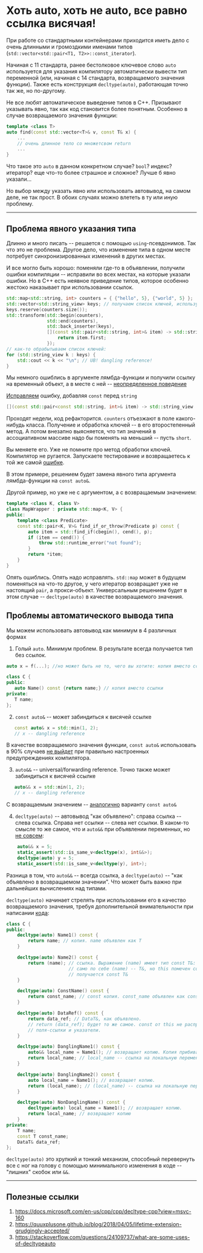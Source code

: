 # Хоть auto, хоть не auto, все равно ссылка висячая!

При работе со стандартными контейнерами приходится иметь дело с очень длинными и громоздкими именами типов (`std::vector<std::pair<T1, T2>>::const_iterator`).

Начиная с 11 стандарта, ранее бестолковое ключевое слово `auto` используется для указания компилятору автоматически вывести тип переменной (или, начиная с 14 стандарта, возвращаемого значения функции). Также есть конструкция `decltype(auto)`, работающая точно так же, но по-другому.

Не все любят автоматическое выведение типов в C++. Призывают указывать явно, так как код становится более понятным. Особенно в случае возвращаемого значения функции:

```C++
template <class T>
auto find(const std::vector<T>& v, const T& x) {
    ...
    // очень длинное тело со множетсвом return 
    ...
}
```
Что такое это `auto` в данном конкретном случае? `bool`? индекс? итератор? еще что-то более страшное и сложное? Лучше б явно указали...

Но выбор между указать явно или использовать автовывод, на самом деле, не так прост. В обоих случаях можно влететь в ту или иную проблему.

---
## Проблема явного указания типа

Длинно и много писать -- решается с помощью `using`-псевдонимов. Так что это не проблема. Другое дело, что изменение типа в одном месте потребует синхронизированных изменений в других местах. 

И все могло быть хорошо: поменяли где-то в объявлении, получили ошибки компиляции -- исправили во всех местах, на которые указали ошибки. Но в C++ есть неявное приведение типов, которое особенно жестоко наказывает при использовании ссылок.

```C++
std::map<std::string, int> counters = { {"hello", 5}, {"world", 5} };
std::vector<std::string_view> keys; // получаем список ключей, используем string_view, чтобы не делать лишних компий
keys.reserve(counters.size());
std::transform(std::begin(counters), 
               std::end(counters),
               std::back_inserter(keys),
               [](const std::pair<std::string, int>& item) -> std::string_view {
                   return item.first;
               });
// как-то обрабытываем список ключей:
for (std::string_view k : keys) {
    std::cout << k << "\n"; // UB! dangling reference!
}
```

Мы немного ошиблись в аргументе лямбда-функции и получили ссылку на временный объект, а в месте с ней -- [неопределенное поведение]((https://godbolt.org/z/EKcob3))

[Исправляем](https://godbolt.org/z/E6evof) ошибку, добавляя `const` перед `string`
```C++
[](const std::pair<const std::string, int>& item) -> std::string_view 
```

Проходят недели, код рефакторится. `counters` отъезжают в поле какого-нибудь класса. Получение и обработка ключей -- в его второстепенный метод. А потом внезапно выясняется, что тип значений в ассоциативном массиве надо бы поменять на меньший -- пусть `short`.

Вы меняете его. Уже не помните про метод обработки ключей. Компилятор не ругается. Запускаете тестирование и возвращаетесь к той же самой [ошибке](https://godbolt.org/z/7Mzcs3).

В этом примере, решением будет замена явного типа аргумента лямбда-функции на `const auto&`.

Другой пример, но уже не с аргументом, а с возвращаемым значением:

```C++
template <class K, class V>
class MapWrapper : private std::map<K, V> {
public:
    template <class Predicate>
    const std::pair<K, V>& find_if_or_throw(Predicate p) const {
        auto item = std::find_if(cbegin(), cend(), p);
        if (item == cend()) {
            throw std::runtime_error("not found");
        }
        return *item;
    }
}
```
Опять ошиблись. Опять надо исправлять. 
`std::map` может в будущем поменяться на что-то другое, у чего итератор возвращает уже не настоящий `pair`, а прокси-объект. Универсальным решением будет в этом случае -- `decltype(auto)` в качестве возвращаемого значения.


## Проблемы автоматического вывода типа

Мы можем использовать автовывод как минимум в 4 различных формах

1. Голый `auto`. Минимум проблем. В результате всегда получается тип без ссылок.
```C++
auto x = f(...); //но может быть не то, чего вы хотите: копия вместо ссылки

class C {
public:
   auto Name() const {return name;} // копия вместо ссылки
private:
   T name;
};
```
2. `const auto&` -- может забиндиться к висячей ссылке
```C++
   const auto& x = std::min(1, 2);
   // x -- dangling reference
```
В качестве возвращаемого значения функции, `const auto&` использовать в 90% случаев [не выйдет](https://godbolt.org/z/hqf3nK) при правильно настроенных предупреждениях компилятора.

3. `auto&&` -- universal/forwarding reference. Точно также может забиндиться к висячей ссылке
```C++
   auto&& x = std::min(1, 2);
   // x -- dangling reference
```
С возвращаемым значением -- [аналогично](https://godbolt.org/z/qx8e1M) варианту `const auto&`

4. `decltype(auto)` -- автовывод "как объявлено": справа ссылка -- слева ссылка. Справа нет ссылки -- слева нет ссылки. В каком-то смысле то же самое, что и `auto&&` при объявлении переменных, но [не совсем](https://godbolt.org/z/Yorrjo):
```C++
    auto&& x = 5;
    static_assert(std::is_same_v<decltype(x), int&&>);
    decltype(auto) y = 5;
    static_assert(std::is_same_v<decltype(y), int>);
```
Разница в том, что `auto&&` -- всегда ссылка, а `decltype(auto)` -- "как объявлено в возвращаемом значении". Что может быть важно при дальнейших вычислениях над типами.

`decltype(auto)` начинает стрелять при использовании его в качество возвращаемого значения, требуя дополнительной внимательности при написании [кода](https://godbolt.org/z/PPcPYK):
```C++
class C {
public:
    decltype(auto) Name1() const {
        return name; // копия. name объявлен как T
    }

    decltype(auto) Name2() const {
        return (name); // ссылка. Выражение (name) имеет тип const T&: 
                       // само по себе (name) -- T&, но this помечен const, поэтому
                       // получается const T&
    } 

    decltype(auto) ConstName() const {
        return const_name; // const копия. const_name объявлен как const T
    }

    decltype(auto) DataRef() const {
        return data_ref; // DataT&, как объявлено.
        // return (data_ref); будет то же самое. const от this не распространяется дальше под
        // поля-ссылки и указатели.
    }

    decltype(auto) DanglingName1() const {
        auto&& local_name = Name1(); // возвращает копию. Копия прибивается к rvalue ссылке
        return local_name; // local_name -- ссылка на локальную переменную
    }

    decltype(auto) DanglingName2() const {
        auto local_name = Name1(); // возвращает копию.
        return (local_name); // (local_name) -- ссылка на локальную переменную
    }

    decltype(auto) NonDanglingName() const {
        decltype(auto) local_name = Name1(); // возвращает копию.
        return local_name; // возвращает копию
    }
private:
    T name;
    const T const_name;
    DataT& data_ref;
};
```

`decltype(auto)` это хрупкий и тонкий механизм, способный перевернуть все с ног на голову с помощью минимального изменения в коде -- "лишних" скобок или `&&`.

---
## Полезные ссылки
1. https://docs.microsoft.com/en-us/cpp/cpp/decltype-cpp?view=msvc-160
2. https://quuxplusone.github.io/blog/2018/04/05/lifetime-extension-grudgingly-accepted/
3. https://stackoverflow.com/questions/24109737/what-are-some-uses-of-decltypeauto
